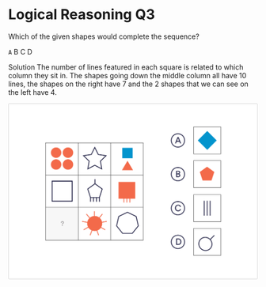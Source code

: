 # Logical Reasoning Q3

Which of the given shapes would complete the sequence?

 `A`
 B
 C
 D

Solution
The number of lines featured in each square is related to which column they sit in. The shapes going down the middle column all have 10 lines, the shapes on the right have 7 and the 2 shapes that we can see on the left have 4.

![lo_3](../images/lo_3.jpg)
